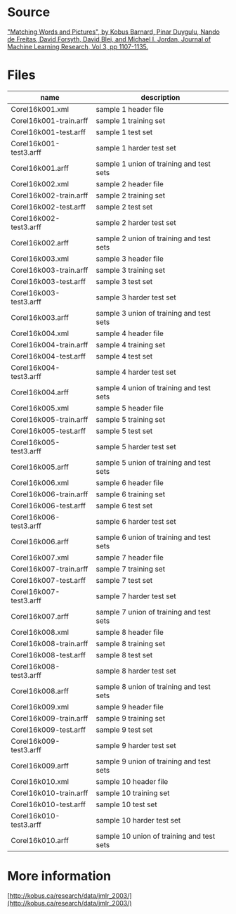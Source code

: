 # Source

["Matching Words and Pictures", by Kobus Barnard, Pinar Duygulu, Nando de Freitas, David Forsyth, David Blei, and Michael I. Jordan, Journal of Machine Learning Research, Vol 3, pp 1107-1135.](http://www.jmlr.org/papers/v3/barnard03a.html)

# Files 

| name                   | description                               |
| ---------------------- | ----------------------------------------- |
| Corel16k001.xml        | sample 1 header file                      |
| Corel16k001-train.arff | sample 1 training set                     |
| Corel16k001-test.arff  | sample 1 test set                         |
| Corel16k001-test3.arff | sample 1 harder test set                  |
| Corel16k001.arff       | sample 1 union of training and test sets  |
| Corel16k002.xml        | sample 2 header file                      |
| Corel16k002-train.arff | sample 2 training set                     |
| Corel16k002-test.arff  | sample 2 test set                         |
| Corel16k002-test3.arff | sample 2 harder test set                  |
| Corel16k002.arff       | sample 2 union of training and test sets  |
| Corel16k003.xml        | sample 3 header file                      |
| Corel16k003-train.arff | sample 3 training set                     |
| Corel16k003-test.arff  | sample 3 test set                         |
| Corel16k003-test3.arff | sample 3 harder test set                  |
| Corel16k003.arff       | sample 3 union of training and test sets  |
| Corel16k004.xml        | sample 4 header file                      |
| Corel16k004-train.arff | sample 4 training set                     |
| Corel16k004-test.arff  | sample 4 test set                         |
| Corel16k004-test3.arff | sample 4 harder test set                  |
| Corel16k004.arff       | sample 4 union of training and test sets  |
| Corel16k005.xml        | sample 5 header file                      |
| Corel16k005-train.arff | sample 5 training set                     |
| Corel16k005-test.arff  | sample 5 test set                         |
| Corel16k005-test3.arff | sample 5 harder test set                  |
| Corel16k005.arff       | sample 5 union of training and test sets  |
| Corel16k006.xml        | sample 6 header file                      |
| Corel16k006-train.arff | sample 6 training set                     |
| Corel16k006-test.arff  | sample 6 test set                         |
| Corel16k006-test3.arff | sample 6 harder test set                  |
| Corel16k006.arff       | sample 6 union of training and test sets  |
| Corel16k007.xml        | sample 7 header file                      |
| Corel16k007-train.arff | sample 7 training set                     |
| Corel16k007-test.arff  | sample 7 test set                         |
| Corel16k007-test3.arff | sample 7 harder test set                  |
| Corel16k007.arff       | sample 7 union of training and test sets  |
| Corel16k008.xml        | sample 8 header file                      |
| Corel16k008-train.arff | sample 8 training set                     |
| Corel16k008-test.arff  | sample 8 test set                         |
| Corel16k008-test3.arff | sample 8 harder test set                  |
| Corel16k008.arff       | sample 8 union of training and test sets  |
| Corel16k009.xml        | sample 9 header file                      |
| Corel16k009-train.arff | sample 9 training set                     |
| Corel16k009-test.arff  | sample 9 test set                         |
| Corel16k009-test3.arff | sample 9 harder test set                  |
| Corel16k009.arff       | sample 9 union of training and test sets  |
| Corel16k010.xml        | sample 10 header file                     |
| Corel16k010-train.arff | sample 10 training set                    |
| Corel16k010-test.arff  | sample 10 test set                        |
| Corel16k010-test3.arff | sample 10 harder test set                 |
| Corel16k010.arff       | sample 10 union of training and test sets |

# More information

[http://kobus.ca/research/data/jmlr_2003/](http://kobus.ca/research/data/jmlr_2003/)

